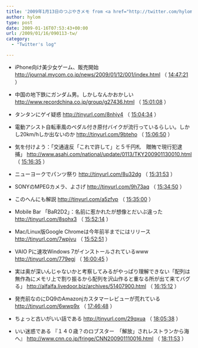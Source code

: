 ```yaml
---
title: '2009年1月13日のつぶやきメモ from <a href="http://twitter.com/hylom">Twitter</a>'
author: hylom
type: post
date: 2009-01-16T07:53:43+00:00
url: /2009/01/16/090113-tw/
category:
  - "Twitter's log"

---
```

  * iPhone向け美少女ゲーム、販売開始     <http://journal.mycom.co.jp/news/2009/01/12/001/index.html> （     [14:47:21][1] ） 

  * 中国の地下鉄にガンダム男。しかしなんかおかしい     <http://www.recordchina.co.jp/group/g27436.html> （     [15:01:08][2] ） 

  * タンタンにゲイ疑惑     <http://tinyurl.com/8nhjy4> （     [15:04:34][3] ） 

  * 電動アシスト自転車風のペダル付き原付バイクが流行っているらしい。しかし20km/hしか出ないのか     <http://tinyurl.com/9bteho> （     [15:06:50][4] ） 

  * 気を付けよう：「交通違反「これで許して」と５千円札　贈賄で現行犯逮捕」     <http://www.asahi.com/national/update/0113/TKY200901130010.html> （     [15:16:35][5] ） 

  * ニューヨークでパンツ祭り     <http://tinyurl.com/8u32dg> （     [15:31:53][6] ） 

  * SONYのMPEGカメラ、よさげ     <http://tinyurl.com/9h73aq> （     [15:34:50][7] ） 

  * このへんにも解説     <http://tinyurl.com/a5zfvp> （     [15:35:00][8] ） 

  * Mobile Bar 「BaR2D2」：名前に惹かれたが想像とだいぶ違った     <http://tinyurl.com/8sohx3> （     [15:52:14][9] ） 

  * Mac/Linux版Google Chromeは今年前半までにはリリース     <http://tinyurl.com/7wpjvu> （     [15:52:51][10] ） 

  * VAIO Pに速攻Windows 7がインストールされているwww     <http://tinyurl.com/779egj> （     [16:00:45][11] ） 

  * 実は奥が深いんじゃないかと考察してみるがやっぱり理解できない「配列は無作為にメモリ上で割り振るから配列を沢山作ると重なる所が出て来てバグる」     <http://alfalfa.livedoor.biz/archives/51407900.html> （     [16:15:12][12] ） 

  * 発売前なのにDQ9のAmazonjカスタマーレビューが荒れている     <http://tinyurl.com/6wwp9x> （     [17:46:48][13] ） 

  * ちょっと古いがいい話である     <http://tinyurl.com/29qxua> （     [18:05:38][14] ） 

  * いい迷惑である 『１４０歳？のロブスター　「解放」されレストランから海へ』     <http://www.cnn.co.jp/fringe/CNN200901110016.html> （     [18:11:53][15] ）

 [1]: http://twitter.com/hylom/statuses/1115032646
 [2]: http://twitter.com/hylom/statuses/1115051198
 [3]: http://twitter.com/hylom/statuses/1115055781
 [4]: http://twitter.com/hylom/statuses/1115058833
 [5]: http://twitter.com/hylom/statuses/1115071716
 [6]: http://twitter.com/hylom/statuses/1115091023
 [7]: http://twitter.com/hylom/statuses/1115094907
 [8]: http://twitter.com/hylom/statuses/1115095136
 [9]: http://twitter.com/hylom/statuses/1115116313
 [10]: http://twitter.com/hylom/statuses/1115117036
 [11]: http://twitter.com/hylom/statuses/1115126360
 [12]: http://twitter.com/hylom/statuses/1115142612
 [13]: http://twitter.com/hylom/statuses/1115242015
 [14]: http://twitter.com/hylom/statuses/1115261654
 [15]: http://twitter.com/hylom/statuses/1115268174
